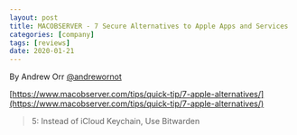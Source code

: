 ```yaml
---
layout: post
title: MACOBSERVER - 7 Secure Alternatives to Apple Apps and Services
categories: [company]
tags: [reviews]
date: 2020-01-21
---
```


By Andrew Orr
[@andrewornot](https://twitter.com/andrewornot)

[https://www.macobserver.com/tips/quick-tip/7-apple-alternatives/](https://www.macobserver.com/tips/quick-tip/7-apple-alternatives/)

> 5: Instead of iCloud Keychain, Use Bitwarden
